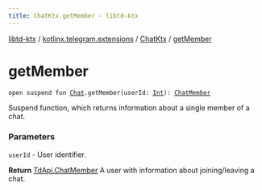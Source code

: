 ```yaml
---
title: ChatKtx.getMember - libtd-ktx
---
```


[libtd-ktx](../../index.html) / [kotlinx.telegram.extensions](../index.html) / [ChatKtx](index.html) / [getMember](./get-member.html)

# getMember

`open suspend fun `[`Chat`](https://tdlibx.github.io/td/docs/org/drinkless/td/libcore/telegram/TdApi.Chat.html)`.getMember(userId: `[`Int`](https://kotlinlang.org/api/latest/jvm/stdlib/kotlin/-int/index.html)`): `[`ChatMember`](https://tdlibx.github.io/td/docs/org/drinkless/td/libcore/telegram/TdApi.ChatMember.html)

Suspend function, which returns information about a single member of a chat.

### Parameters

`userId` - User identifier.

**Return**
[TdApi.ChatMember](https://tdlibx.github.io/td/docs/org/drinkless/td/libcore/telegram/TdApi.ChatMember.html) A user with information about joining/leaving a chat.

